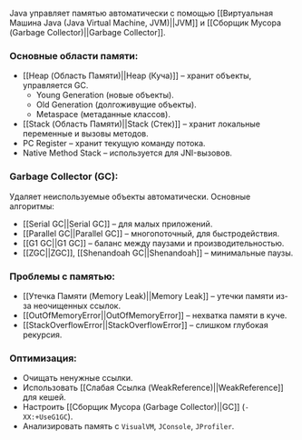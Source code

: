Java управляет памятью автоматически с помощью [[Виртуальная Машина Java (Java Virtual Machine, JVM)||JVM]] и [[Сборщик Мусора (Garbage Collector)||Garbage Collector]].

### Основные области памяти:

- [[Heap (Область Памяти)||Heap (Куча)]] – хранит объекты, управляется GC.
	- Young Generation (новые объекты).
	- Old Generation (долгоживущие объекты).
	- Metaspace (метаданные классов).
- [[Stack (Область Памяти)||Stack (Стек)]] – хранит локальные переменные и вызовы методов.
- PC Register – хранит текущую команду потока.
- Native Method Stack – используется для JNI-вызовов.

### Garbage Collector (GC):

Удаляет неиспользуемые объекты автоматически. Основные алгоритмы:

- [[Serial GC||Serial GC]] – для малых приложений.
- [[Parallel GC||Parallel GC]] – многопоточный, для быстродействия.
- [[G1 GC||G1 GC]] – баланс между паузами и производительностью.
- [[ZGC||ZGC]], [[Shenandoah GC||Shenandoah]] – минимальные паузы.

### Проблемы с памятью:

- [[Утечка Памяти (Memory Leak)||Memory Leak]] – утечки памяти из-за неочищенных ссылок.
- [[OutOfMemoryError||OutOfMemoryError]] – нехватка памяти в куче.
- [[StackOverflowError||StackOverflowError]] – слишком глубокая рекурсия.

### Оптимизация:

- Очищать ненужные ссылки.
- Использовать [[Слабая Ссылка (WeakReference)||WeakReference]] для кешей.
- Настроить [[Сборщик Мусора (Garbage Collector)||GC]] (`-XX:+UseG1GC`).
- Анализировать память с `VisualVM`, `JConsole`, `JProfiler`.

